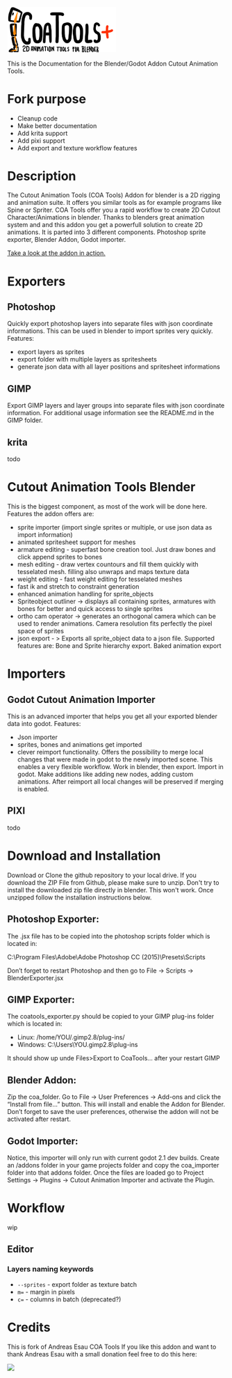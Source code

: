 <img src="./misc/coa_tools_logo.png" width="250">

This is the Documentation for the Blender/Godot Addon Cutout Animation Tools.

# Fork purpose

- Cleanup code
- Make better documentation
- Add krita support
- Add pixi support
- Add export and texture workflow features

# Description
The Cutout Animation Tools (COA Tools) Addon for blender is a 2D rigging and animation suite. It offers you similar tools as for example programs like Spine or Spriter. COA Tools offer you a rapid workflow to create 2D Cutout Character/Animations in blender. Thanks to blenders great animation system and and this addon you get a powerfull solution to create 2D animations. It is parted into 3 different components. Photoshop sprite exporter, Blender Addon, Godot importer.

[Take a look at the addon in action.](https://www.youtube.com/playlist?list=PLPI26-KXCXpA-VMlDIWpmdq6M1m4LEjf_)

# Exporters

## Photoshop
Quickly export photoshop layers into separate files with json coordinate informations. This can be used in blender to import sprites very quickly.
Features:
- export layers as sprites
- export folder with multiple layers as spritesheets
- generate json data with all layer positions and spritesheet informations

## GIMP
Export GIMP layers and layer groups into separate files with json coordinate information. For additional usage information see the README.md in the GIMP folder.

## krita

todo

# Cutout Animation Tools Blender
This is the biggest component, as most of the work will be done here.
Features the addon offers are:
- sprite importer (import single sprites or multiple, or use json data as import information)
- animated spritesheet support for meshes
- armature editing - superfast bone creation tool. Just draw bones and click append sprites to bones
- mesh editing - draw vertex countours and fill them quickly with tesselated mesh. filling also unwraps and maps texture data
- weight editing - fast weight editing for tesselated meshes
- fast ik and stretch to constraint generation
- enhanced animation handling for sprite_objects
- Spriteobject outliner -> displays all containing sprites, armatures with bones for better and quick access to single sprites
- ortho cam operator -> generates an orthogonal camera which can be used to render animations. Camera resolution fits perfectly the pixel space of sprites
- json export - > Exports all sprite_object data to a json file. Supported features are: Bone and Sprite hierarchy export. Baked animation export

# Importers

## Godot Cutout Animation Importer
This is an advanced importer that helps you get all your exported blender data into godot.
Features:
- Json importer
- sprites, bones and animations get imported
- clever reimport functionality. Offers the possibility to merge local changes that were made in godot to the newly imported scene. This enables a very flexible workflow. Work in blender, then export. Import in godot. Make additions like adding new nodes, adding custom animations. After reimport all local changes will be preserved if merging is enabled.

## PIXI

todo

# Download and Installation
Download or Clone the github repository to your local drive. If you download the ZIP File from Github, please make sure to unzip.
Don't try to install the downloaded zip file directly in blender. This won't work. Once unzipped follow the installation instructions below.

## Photoshop Exporter:

The .jsx file has to be copied into the photoshop scripts folder which is located in:

C:\Program Files\Adobe\Adobe Photoshop CC (2015)\Presets\Scripts

Don’t forget to restart Photoshop and then go to File -> Scripts -> BlenderExporter.jsx

## GIMP Exporter:

The coatools_exporter.py should be copied to your GIMP plug-ins folder which is located in:
- Linux: /home/YOU/.gimp2.8/plug-ins/
- Windows: C:\Users\YOU\.gimp2.8\plug-ins

It should show up unde Files>Export to CoaTools... after your restart GIMP

## Blender Addon:
Zip the coa_folder.
Go to File -> User Preferences -> Add-ons and click the “Install from file...” button.
This will install and enable the Addon for Blender. Don’t forget to save the user preferences, otherwise the addon will not be activated after restart.

## Godot Importer:
Notice, this importer will only run with current godot 2.1 dev builds.
Create an /addons folder in your game projects folder and copy the coa_importer folder into that addons folder. Once the files are loaded go to Project Settings -> Plugins -> Cutout Animation Importer and activate the Plugin.

# Workflow

wip

## Editor

### Layers naming keywords

- `--sprites` - export folder as texture batch
- `m=` - margin in pixels
- `c=` - columns in batch (deprecated?)

# Credits
This is fork of Andreas Esau COA Tools
If you like this addon and want to thank Andreas Esau with a small donation feel free to do this here:

[![](https://www.paypalobjects.com/en_US/i/btn/btn_donateCC_LG.gif)](https://www.paypal.com/cgi-bin/webscr?cmd=_s-xclick&hosted_button_id=8TB6CNT9G8LEN)
